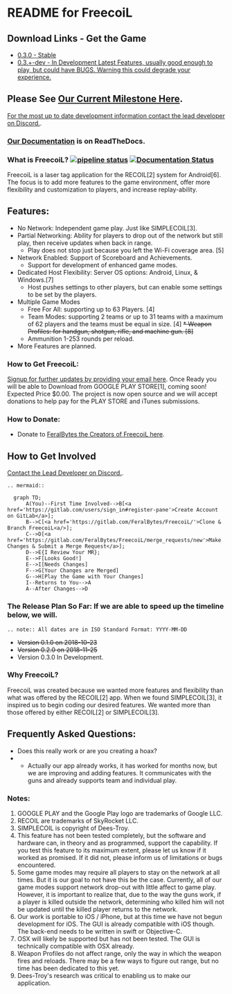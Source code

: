 # README for FreecoiL

## Download Links - Get the Game

* [0.3.0 - Stable](https://drive.google.com/file/d/1qIWfmgSsaWbF8WLBRPBkmSJb11C4e1Jw/view?usp=sharing)
* [0.3.+-dev - In Development Latest Features, usually good enough to play, but could have BUGS. Warning this could degrade your experience.](https://drive.google.com/file/d/1THbg9BwNtv8ctvvBAkzK-RuvVdSRedUj/view?usp=sharing)

## Please See [Our Current Milestone Here](https://gitlab.com/FeralBytes/FreecoiL/-/milestones/3).
[For the most up to date development information contact the lead developer on Discord.](https://discordapp.com/invite/tn4hThV).

### [Our Documentation](https://freecoil.readthedocs.io/en/master/) is on ReadTheDocs.

### What is FreecoiL?   [![pipeline status](https://gitlab.com/FeralBytes/FreecoiL/badges/develop/pipeline.svg)](https://gitlab.com/FeralBytes/FreecoiL/-/commits/develop) [![Documentation Status](https://readthedocs.org/projects/freecoil/badge/?version=develop)](https://freecoil.readthedocs.io/en/develop/)
FreecoiL is a laser tag application for the RECOIL[2] system for Android[6]. The focus is to add more features to the game environment, offer more flexibility and customization to players, and increase replay-ability. 

## Features:

* No Network: Independent game play. Just like SIMPLECOIL[3].
* Partial Networking: Ability for players to drop out of the network but still play, then receive updates when back in range. 
  * Play does not stop just because you left the Wi-Fi coverage area. [5]
* Network Enabled: Support of Scoreboard and Achievements.
  * Support for development of enhanced game modes.
* Dedicated Host Flexibility: Server OS options: Android, Linux, & Windows.[7]
  * Host pushes settings to other players, but can enable some settings to be set by the players.
* Multiple Game Modes
  * Free For All: supporting up to 63 Players. [4]
  * Team Modes: supporting 2 teams or up to 31 teams with a maximum of 62 players and the teams must be equal in size. [4]
  <del>* Weapon Profiles: for handgun, shotgun, rifle, and machine gun. [8]</del>
  * Ammunition 1-253 rounds per reload.   
* More Features are planned.

### How to Get FreecoiL:

[Signup for further updates by providing your email here](https://docs.google.com/forms/d/e/1FAIpQLSd-ZglY7iiT7ToqPvR-o6Bv0AsBIz9rJWOAWz83Mygj_GL-Yw/viewform).
Once Ready you will be able to Download from GOOGLE PLAY STORE[1], coming soon! Expected Price $0.00. The project is now open source and we will accept donations to help pay for the PLAY STORE and iTunes submissions.

### How to Donate:

* Donate to [FeralBytes the Creators of FreecoiL here](https://www.paypal.me/FeralBytes).

## How to Get Involved

[Contact the Lead Developer on Discord.](https://discordapp.com/invite/tn4hThV).
```eval_rst
.. mermaid::

  graph TD;
      A(You)--First Time Involved-->B[<a href='https://gitlab.com/users/sign_in#register-pane'>Create Account on GitLab</a>];
      B-->C[<a href='https://gitlab.com/FeralBytes/FreecoiL/'>Clone & Branch FreecoiL<a/>];
      C-->D[<a href='https://gitlab.com/FeralBytes/FreecoiL/merge_requests/new'>Make Changes & Submit a Merge Request</a>];
      D-->E{I Review Your MR};
      E-->F[Looks Good!]
      E-->I[Needs Changes]
      F-->G[Your Changes are Merged]
      G-->H[Play the Game with Your Changes]
      I--Returns to You-->A
      A--After Changes-->D
```

### The Release Plan So Far: If we are able to speed up the timeline below, we will.

```eval_rst
.. note:: All dates are in ISO Standard Format: YYYY-MM-DD
```
* <del>Version 0.1.0 on 2018-10-23</del>
* <del>Version 0.2.0 on 2018-11-25</del>
* Version 0.3.0 In Development.

### Why FreecoiL?

FreecoiL was created because we wanted more features and flexibility than what was offered by the RECOIL[2] app. When we found SIMPLECOIL[3], it inspired us to begin coding our desired features. We wanted more than those offered by either RECOIL[2] or SIMPLECOIL[3].

## Frequently Asked Questions:

* Does this really work or are you creating a hoax? 
* * Actually our app already works, it has worked for months now, but we are improving and adding features. It communicates with the guns and already supports team and individual play.

### Notes:

1. GOOGLE PLAY and the Google Play logo are trademarks of Google LLC.
2. RECOIL are trademarks of SkyRocket LLC.
3. SIMPLECOIL is copyright of Dees-Troy.
4. This feature has not been tested completely, but the software and hardware can, in theory and as programmed, support the capability. If you test this feature to its maximum extent, please let us know if it worked as promised. If it did not, please inform us of limitations or bugs encountered.
5. Some game modes may require all players to stay on the network at all times. But it is our goal to not have this be the case. Currently, all of our game modes support network drop-out with little affect to game play. However, it is important to realize that, due to the way the guns work, if a player is killed outside the network, determining who killed him will not be updated until the killed player returns to the network.
6. Our work is portable to iOS / iPhone, but at this time we have not begun development for iOS. The GUI is already compatible with iOS though. The back-end needs to be written in swift or Objective-C.
7. OSX will likely be supported but has not been tested. The GUI is technically compatible with OSX already.
8. Weapon Profiles do not affect range, only the way in which the weapon fires and reloads. There may be a few ways to figure out range, but no time has been dedicated to this yet.
9. Dees-Troy's research was critical to enabling us to make our application. 
